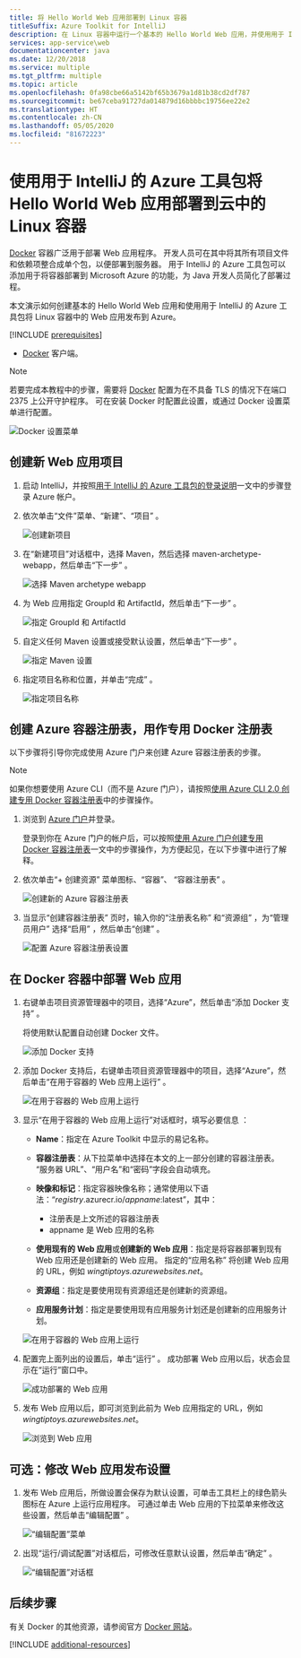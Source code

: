 ```yaml
---
title: 将 Hello World Web 应用部署到 Linux 容器
titleSuffix: Azure Toolkit for IntelliJ
description: 在 Linux 容器中运行一个基本的 Hello World Web 应用，并使用用于 IntelliJ 的 Azure 工具包将它部署到云中。
services: app-service\web
documentationcenter: java
ms.date: 12/20/2018
ms.service: multiple
ms.tgt_pltfrm: multiple
ms.topic: article
ms.openlocfilehash: 0fa98cbe66a5142bf65b3679a1d81b38cd2df787
ms.sourcegitcommit: be67ceba91727da014879d16bbbbc19756ee22e2
ms.translationtype: HT
ms.contentlocale: zh-CN
ms.lasthandoff: 05/05/2020
ms.locfileid: "81672223"
---
```

# <a name="deploy-a-hello-world-web-app-to-a-linux-container-in-the-cloud-using-the-azure-toolkit-for-intellij"></a>使用用于 IntelliJ 的 Azure 工具包将 Hello World Web 应用部署到云中的 Linux 容器

[Docker] 容器广泛用于部署 Web 应用程序。 开发人员可在其中将其所有项目文件和依赖项整合成单个包，以便部署到服务器。 用于 IntelliJ 的 Azure 工具包可以添加用于将容器部署到 Microsoft Azure 的功能，为 Java 开发人员简化了部署过程。

本文演示如何创建基本的 Hello World Web 应用和使用用于 IntelliJ 的 Azure 工具包将 Linux 容器中的 Web 应用发布到 Azure。

[!INCLUDE [prerequisites](includes/prerequisites.md)]
* [Docker] 客户端。

> [!NOTE]
>
> 若要完成本教程中的步骤，需要将 [Docker] 配置为在不具备 TLS 的情况下在端口 2375 上公开守护程序。 可在安装 Docker 时配置此设置，或通过 Docker 设置菜单进行配置。
>
> ![Docker 设置菜单][docker-settings-menu]
>

## <a name="create-a-new-web-app-project"></a>创建新 Web 应用项目

1. 启动 IntelliJ，并按照[用于 IntelliJ 的 Azure 工具包的登录说明](sign-in-instructions.md)一文中的步骤登录 Azure 帐户。

1. 依次单击“文件”菜单、“新建”、“项目”    。
   
   ![创建新项目][file-new-project]

1. 在“新建项目”对话框中，选择 Maven，然后选择 maven-archetype-webapp，然后单击“下一步”     。
   
   ![选择 Maven archetype webapp][maven-archetype-webapp]
   
1. 为 Web 应用指定 GroupId 和 ArtifactId，然后单击“下一步”    。
   
   ![指定 GroupId 和 ArtifactId][groupid-and-artifactid]

1. 自定义任何 Maven 设置或接受默认设置，然后单击“下一步”  。
   
   ![指定 Maven 设置][maven-options]

1. 指定项目名称和位置，并单击“完成”  。
   
   ![指定项目名称][project-name]

## <a name="create-an-azure-container-registry-to-use-as-a-private-docker-registry"></a>创建 Azure 容器注册表，用作专用 Docker 注册表

以下步骤将引导你完成使用 Azure 门户来创建 Azure 容器注册表的步骤。

> [!NOTE]
>
> 如果你想要使用 Azure CLI（而不是 Azure 门户），请按照[使用 Azure CLI 2.0 创建专用 Docker 容器注册表][Create Docker Registry using Azure CLI]中的步骤操作。
>

1. 浏览到 [Azure 门户]并登录。

   登录到你在 Azure 门户的帐户后，可以按照[使用 Azure 门户创建专用 Docker 容器注册表]一文中的步骤操作，为方便起见，在以下步骤中进行了解释。

1. 依次单击“+ 创建资源”  菜单图标、“容器”、  “容器注册表”  。
   
   ![创建新的 Azure 容器注册表][create-container-registry-01]

1. 当显示“创建容器注册表”  页时，输入你的“注册表名称”  和“资源组”  ，为“管理员用户”  选择“启用”  ，然后单击“创建”  。

   ![配置 Azure 容器注册表设置][create-container-registry-02]

## <a name="deploy-your-web-app-in-a-docker-container"></a>在 Docker 容器中部署 Web 应用

1. 右键单击项目资源管理器中的项目，选择“Azure”，然后单击“添加 Docker 支持”   。

   将使用默认配置自动创建 Docker 文件。

   ![添加 Docker 支持][add-docker-support]

1. 添加 Docker 支持后，右键单击项目资源管理器中的项目，选择“Azure”，然后单击“在用于容器的 Web 应用上运行”   。

   ![在用于容器的 Web 应用上运行][run-on-web-app-for-containers]

1. 显示“在用于容器的 Web 应用上运行”对话框时，填写必要信息  ：

   * **Name**：指定在 Azure Toolkit 中显示的易记名称。 

   * **容器注册表**：从下拉菜单中选择在本文的上一部分创建的容器注册表。 “服务器 URL”、“用户名”和“密码”字段会自动填充。   

   * **映像和标记**：指定容器映像名称；通常使用以下语法：“*registry*.azurecr.io/*appname*:latest”，其中： 
      * 注册表是上文所述的容器注册表  
      * appname 是 Web 应用的名称  

   * **使用现有的 Web 应用**或**创建新的 Web 应用**：指定是将容器部署到现有 Web 应用还是创建新的 Web 应用。 指定的“应用名称”  将创建 Web 应用的 URL，例如 *wingtiptoys.azurewebsites.net*。

   * **资源组**：指定是要使用现有资源组还是创建新的资源组。 

   * **应用服务计划**：指定是要使用现有应用服务计划还是创建新的应用服务计划。 

   ![在用于容器的 Web 应用上运行][run-on-web-app-linux]

1. 配置完上面列出的设置后，单击“运行”  。 成功部署 Web 应用以后，状态会显示在“运行”窗口中。 

   ![成功部署的 Web 应用][successfully-deployed]

1. 发布 Web 应用以后，即可浏览到此前为 Web 应用指定的 URL，例如 *wingtiptoys.azurewebsites.net*。

   ![浏览到 Web 应用][browsing-to-web-app]

## <a name="optional-modify-your-web-app-publish-settings"></a>可选：修改 Web 应用发布设置

1. 发布 Web 应用后，所做设置会保存为默认设置，可单击工具栏上的绿色箭头图标在 Azure 上运行应用程序。 可通过单击 Web 应用的下拉菜单来修改这些设置，然后单击“编辑配置”  。

   ![“编辑配置”菜单][edit-configuration-menu]

1. 出现“运行/调试配置”对话框后，可修改任意默认设置，然后单击“确定”   。

   ![“编辑配置”对话框][edit-configuration-dialog]

## <a name="next-steps"></a>后续步骤

有关 Docker 的其他资源，请参阅官方 [Docker 网站][Docker]。

[!INCLUDE [additional-resources](includes/additional-resources.md)]

<!-- URL List -->

[Azure 门户]: https://portal.azure.com/
[使用 Azure 门户创建专用 Docker 容器注册表]: /azure/container-registry/container-registry-get-started-portal
[Azure for Java Developers]: /azure/developer/java
[Java Tools for Visual Studio Team Services]: https://java.visualstudio.com/
[Create Docker Registry using Azure CLI]: /azure/container-registry/container-registry-get-started-azure-cli

[Docker]: https://www.docker.com/
[Configuring artifacts]: https://www.jetbrains.com/help/idea/2016.1/configuring-artifacts.html

<!-- IMG List -->

[add-docker-support]: media/hello-world-web-app-linux/add-docker-support.png
[browsing-to-web-app]:  media/hello-world-web-app-linux/browsing-to-web-app.png
[create-container-registry-01]: media/hello-world-web-app-linux/create-container-registry-01.png
[create-container-registry-02]: media/hello-world-web-app-linux/create-container-registry-02.png
[docker-settings-menu]: media/hello-world-web-app-linux/docker-settings-menu.png
[edit-configuration-dialog]: media/hello-world-web-app-linux/edit-configuration-dialog.png
[edit-configuration-menu]: media/hello-world-web-app-linux/edit-configuration-menu.png
[file-new-project]: media/hello-world-web-app-linux/file-new-project.png
[groupid-and-artifactid]: media/hello-world-web-app-linux/groupid-and-artifactid.png
[maven-archetype-webapp]: media/hello-world-web-app-linux/maven-archetype-webapp.png
[maven-options]: media/hello-world-web-app-linux/maven-options.png
[project-name]: media/hello-world-web-app-linux/project-name.png
[run-on-web-app-for-containers]: media/hello-world-web-app-linux/run-on-web-app-for-containers.png
[run-on-web-app-linux]: media/hello-world-web-app-linux/run-on-web-app-linux.png
[successfully-deployed]: media/hello-world-web-app-linux/successfully-deployed.png
